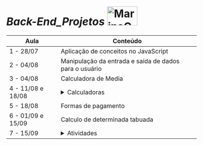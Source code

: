 # *Back-End_Projetos* <img src="https://pa1.aminoapps.com/6454/d70fe9741bdcd2bb96c9362818b1e190969d8908_hq.gif" alt="MarineGEO circle logo" style="height: 50px; width:80px;"/>


Aula       | Conteúdo
---------  | ------
 1 - 28/07 | Aplicação de conceitos no JavaScript
 2 - 04/08 | Manipulação da entrada e saída de dados para o usuário
 3 - 04/08 | Calculadora de Media
 4 - 11/08 e 18/08 | <details><summary>Calculadoras</summary> <ul> <li>Projeto 1 - Minha Calculadora.</li> <li>Projeto 2 - Calculadora do Prof Marcel</li> </ul> </details>
 5 - 18/08 | Formas de pagamento
 6 - 01/09 e 15/09| Calculo de determinada tabuada 
 7 - 15/09 | <details><summary>Atividades</summary> <ul> <li>Exercício 01 - Um consultório de Nutrição solicitou a você que criasse um sistema que faça o cálculo do IMC de uma pessoa</li> <li>Exercício 02 - Criar um sistema que gerencie as médias escolares de uma universidade</li> <li>Exercício 03 - Calcular o Fatorial de um número fornecido pelo usuário</li> <li>Exercício 04 - Calcular o Fatorial de um número fornecido pelo usuário</li> <li>Exercício 05 - Criar um sistema que gerencie números pares e ímpares</li> </ul></details>

